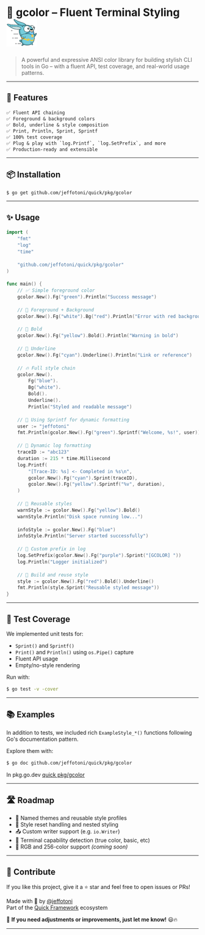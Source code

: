 # 🎨 gcolor – Fluent Terminal Styling ![Quick Logo](./quick.png)

> A powerful and expressive ANSI color library for building stylish CLI tools in Go – with a fluent API, test coverage, and real-world usage patterns.

---

## 🚀 Features

	✅ Fluent API chaining  
	✅ Foreground & background colors  
	✅ Bold, underline & style composition  
	✅ Print, Println, Sprint, Sprintf  
	✅ 100% test coverage  
	✅ Plug & play with `log.Printf`, `log.SetPrefix`, and more  
	✅ Production-ready and extensible  

---

## 📦 Installation

```bash
$ go get github.com/jeffotoni/quick/pkg/gcolor
```

---

## ✨ Usage

```go
import (
    "fmt"
    "log"
    "time"

    "github.com/jeffotoni/quick/pkg/gcolor"
)

func main() {
    // ✅ Simple foreground color
    gcolor.New().Fg("green").Println("Success message")

    // 🎯 Foreground + Background
    gcolor.New().Fg("white").Bg("red").Println("Error with red background")

    // 💪 Bold
    gcolor.New().Fg("yellow").Bold().Println("Warning in bold")

    // 🔗 Underline
    gcolor.New().Fg("cyan").Underline().Println("Link or reference")

    // 🔥 Full style chain
    gcolor.New().
        Fg("blue").
        Bg("white").
        Bold().
        Underline().
        Println("Styled and readable message")

    // 🧠 Using Sprintf for dynamic formatting
    user := "jeffotoni"
    fmt.Println(gcolor.New().Fg("green").Sprintf("Welcome, %s!", user))

    // 📡 Dynamic log formatting
    traceID := "abc123"
    duration := 215 * time.Millisecond
    log.Printf(
        "[Trace-ID: %s] <- Completed in %s\n",
        gcolor.New().Fg("cyan").Sprint(traceID),
        gcolor.New().Fg("yellow").Sprintf("%v", duration),
    )

    // 🔁 Reusable styles
    warnStyle := gcolor.New().Fg("yellow").Bold()
    warnStyle.Println("Disk space running low...")

    infoStyle := gcolor.New().Fg("blue")
    infoStyle.Println("Server started successfully")

    // 🧾 Custom prefix in log
    log.SetPrefix(gcolor.New().Fg("purple").Sprint("[GCOLOR] "))
    log.Println("Logger initialized")

    // 🧱 Build and reuse style
    style := gcolor.New().Fg("red").Bold().Underline()
    fmt.Println(style.Sprint("Reusable styled message"))
}
```

---

## 🧪 Test Coverage

We implemented unit tests for:

- `Sprint()` and `Sprintf()`
- `Print()` and `Println()` using `os.Pipe()` capture
- Fluent API usage
- Empty/no-style rendering

Run with:

```bash
$ go test -v -cover 
```

---

## 📚 Examples

In addition to tests, we included rich `ExampleStyle_*()` functions following Go's documentation pattern.

Explore them with:

```bash
$ go doc github.com/jeffotoni/quick/pkg/gcolor
```

In pkg.go.dev [quick pkg/gcolor](https://pkg.go.dev/github.com/jeffotoni/quick/pkg/gcolor)

---

## 🛣️ Roadmap

- 🧩 Named themes and reusable style profiles  
- 🧵 Style reset handling and nested styling  
- 📤 Custom writer support (e.g. `io.Writer`)  
- 🧠 Terminal capability detection (true color, basic, etc)  
- 🌈 RGB and 256-color support *(coming soon)*  

---

## 💬 Contribute

If you like this project, give it a ⭐ star and feel free to open issues or PRs!

Made with 💚 by [@jeffotoni](https://github.com/jeffotoni)  
Part of the [Quick Framework](https://github.com/jeffotoni/quick) ecosystem


🚀 **If you need adjustments or improvements, just let me know!** 😃🔥

---
